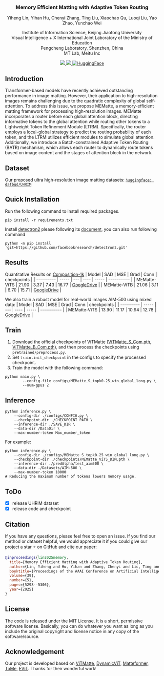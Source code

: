 <div align="center">
<!-- <h2>Click2Trimap</h2> -->
<h3>Memory Efficient Matting with Adaptive Token Routing </h3>

Yiheng Lin, Yihan Hu, Chenyi Zhang, Ting Liu, Xiaochao Qu, Luoqi Liu, Yao Zhao, Yunchao Wei

Institute of Information Science, Beijing Jiaotong University  
Visual Intelligence + X International Joint Laboratory of the Ministry of Education  
Pengcheng Laboratory, Shenzhen, China  
MT Lab, Meitu Inc

<p align="center">
    <a href="https://opensource.org/licenses/MIT">
        <img src="https://img.shields.io/badge/License-MIT-yellow.svg"/>
    </a>
    <a href="https://arxiv.org/pdf/2412.10702.pdf">
        <img src="https://img.shields.io/badge/arxiv-2412.10702-red"/>
    </a>   
    <a href="https://huggingface.co/datasets/dafbgd/UHRIM">
      <img src="https://img.shields.io/badge/🤗_HuggingFace-Dataset-ffbd45.svg" alt="HuggingFace">
    </a>
</p>
</div>


## Introduction
Transformer-based models have recently achieved outstanding performance in image matting. However, their application to high-resolution images remains challenging due to the quadratic complexity of global self-attention. To address this issue, we propose MEMatte, a memory-efficient matting framework for processing high-resolution images. MEMatte incorporates a router before each global attention block, directing informative tokens to the global attention while routing other tokens to a Lightweight Token Refinement Module (LTRM). Specifically, the router employs a local-global strategy to predict the routing probability of each token, and the LTRM utilizes efficient modules to simulate global attention. Additionally, we introduce a Batch-constrained Adaptive Token Routing (BATR) mechanism, which allows each router to dynamically route tokens based on image content and the stages of attention block in the network.

## Dataset
Our proposed ultra high-resolution image matting datasets:
[`huggingface: dafbgd/UHRIM`](https://huggingface.co/datasets/dafbgd/UHRIM) 


## Quick Installation 
Run the following command to install required packages. 
```
pip install -r requirements.txt
```
Install [detectron2](https://github.com/facebookresearch/detectron2) please following its [document](https://detectron2.readthedocs.io/en/latest/), you can also run following command
```
python -m pip install 'git+https://github.com/facebookresearch/detectron2.git'
```

## Results
Quantitative Results on [Composition-1k](https://paperswithcode.com/dataset/composition-1k)
| Model      | SAD   | MSE | Grad | Conn   | checkpoints |
| ---------- | ----- | --- | ---- | -----  | ----------- |
| MEMatte-ViTS | 21.90 | 3.37 | 7.43 | 16.77  | [GoogleDrive](https://drive.google.com/file/d/122p3sdhJVb7vg4IXELeC9C3HEG9Mlh5z/view?usp=sharing) |
| MEMatte-ViTB | 21.06 | 3.11 | 6.70 | 15.71  | [GoogleDrive](https://drive.google.com/file/d/1NOV64zMSFtoKPASqvEvxQKI_PRY9m5IA/view?usp=sharing) |

We also train a robust model for real-world images AIM-500 using mixed data:
| Model      | SAD   | MSE | Grad | Conn   | checkpoints |
| ---------- | ----- | --- | ---- | -----  | ----------- |
| MEMatte-ViTS | 13.90 | 11.17 | 10.94 | 12.78  | [GoogleDrive](https://drive.google.com/file/d/1R5NbgIpOudKjvLz1V9M9SxXr1ovAmu3u/view?usp=drive_link) |

## Train
1. Download the official checkpoints of ViTMatte ([ViTMatte_S_Com.pth](https://drive.google.com/file/d/12VKhSwE_miF9lWQQCgK7mv83rJIls3Xe/view), [ViTMatte_B_Com.pth](https://drive.google.com/file/d/1mOO5MMU4kwhNX96AlfpwjAoMM4V5w3k-/view?pli=1)), and then process the checkpoints using `pretrained/preprocess.py`.
2. Set `train.init_checkpoint` in the configs to specify the processed checkpoint.
3. Train the model with the following command:
```
python main.py \
        --config-file configs/MEMatte_S_topk0.25_win_global_long.py \
        --num-gpus 2
```


## Inference
```
python inference.py \
    --config-dir ./configs/CONFIG.py \
    --checkpoint-dir ./CHECKPOINT_PATH \
    --inference-dir ./SAVE_DIR \
    --data-dir /DataDir \
    --max-number-token Max_number_token 
```
For example:
```
python inference.py \
    --config-dir ./configs/MEMatte_S_topk0.25_win_global_long.py \
    --checkpoint-dir ./checkpoints/MEMatte_ViTS_DIM.pth \
    --inference-dir ./predAlpha/test_aim500 \
    --data-dir ./Datasets/AIM-500 \
    --max-number-token 18000
# Reducing the maximum number of tokens lowers memory usage.
```

## ToDo
- [x] release UHRIM dataset
- [x] release code and checkpoint

## Citation
If you have any questions, please feel free to open an issue. If you find our method or dataset helpful, we would appreciate it if you could give our project a star ⭐️ on GitHub and cite our paper:
```bibtex
@inproceedings{lin2025memory,
  title={Memory Efficient Matting with Adaptive Token Routing},
  author={Lin, Yiheng and Hu, Yihan and Zhang, Chenyi and Liu, Ting and Qu, Xiaochao and Liu, Luoqi and Zhao, Yao and Wei, Yunchao},
  booktitle={Proceedings of the AAAI Conference on Artificial Intelligence},
  volume={39},
  number={5},
  pages={5298--5306},
  year={2025}
}
```

## License
The code is released under the MIT License. It is a short, permissive software license. Basically, you can do whatever you want as long as you include the original copyright and license notice in any copy of the software/source. 

## Acknowledgement
Our project is developed based on [ViTMatte](https://github.com/hustvl/ViTMatte), [DynamicViT](https://github.com/raoyongming/DynamicViT), [Matteformer](https://github.com/webtoon/matteformer), [ToMe](https://github.com/facebookresearch/ToMe), [EViT](https://github.com/youweiliang/evit). Thanks for their wonderful work!<div align="center">

